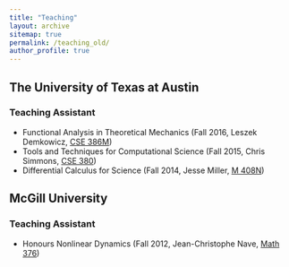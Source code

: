 ```yaml
---
title: "Teaching"
layout: archive
sitemap: true
permalink: /teaching_old/
author_profile: true
---
```


## The University of Texas at Austin

### Teaching Assistant

- Functional Analysis in Theoretical Mechanics (Fall 2016, Leszek Demkowicz, [CSE 386M](http://catalog.utexas.edu/graduate/fields-of-study/intercollegial-programs/computational-science-engineering-mathematics/graduate-courses/))
- Tools and Techniques for Computational Science (Fall 2015, Chris Simmons, [CSE 380](http://catalog.utexas.edu/graduate/fields-of-study/intercollegial-programs/computational-science-engineering-mathematics/graduate-courses/))
- Differential Calculus for Science (Fall 2014, Jesse Miller, [M 408N](https://www.ma.utexas.edu/academics/courses/syllabi/M408N.php))

## McGill University

### Teaching Assistant

- Honours Nonlinear Dynamics (Fall 2012, Jean-Christophe Nave, [Math 376](https://www.mcgill.ca/study/2017-2018/courses/math-376))
